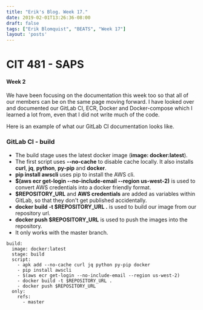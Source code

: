 ```yaml
---
title: "Erik's Blog. Week 17."
date: 2019-02-01T13:26:36-08:00
draft: false
tags: ["Erik Blomquist", "BEATS", "Week 17"]
layout: 'posts'
---
```


# CIT 481 - SAPS
#### Week 2
We have been focusing on the documentation this week too so that all of our members can be on the same page moving forward. I have looked over and documented our GitLab CI, ECR, Docker and Docker-compose which I learned a lot from, even that I did not write much of the code.

Here is an example of what our GitLab CI documentation looks like.
### GitLab CI - build
- The build stage uses the latest docker image (**image: docker:latest**).
- The first script uses **--no-cache** to disable cache locally. It also installs **curl**, **jq**, **python**, **py-pip** and **docker**.
- **pip install awscli** uses pip to install the AWS cli.
- **$(aws ecr get-login --no-include-email --region us-west-2)** is used to convert AWS credentials into a docker friendly format.
- **$REPOSITORY_URL** and **AWS credentials** are added as variables within GitLab, so that they don't get published accidentally.
- **docker build -t $REPOSITORY_URL .** is used to build our image from our repository url.
- **docker push $REPOSITORY_URL** is used to push the images into the repository.
- It only works with the master branch.


```
build:
  image: docker:latest
  stage: build
  script:
    - apk add --no-cache curl jq python py-pip docker
    - pip install awscli
    - $(aws ecr get-login --no-include-email --region us-west-2)
    - docker build -t $REPOSITORY_URL .
    - docker push $REPOSITORY_URL
  only:
    refs:
      - master
```
